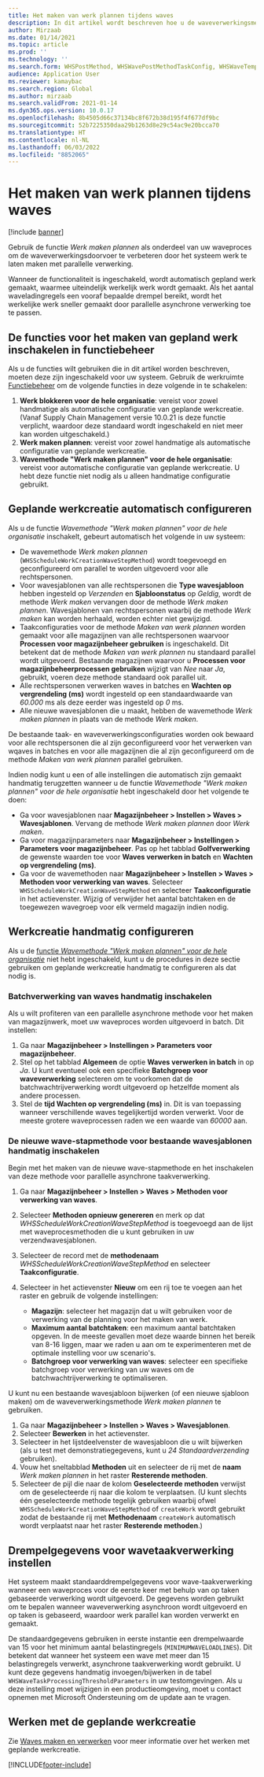 ```yaml
---
title: Het maken van werk plannen tijdens waves
description: In dit artikel wordt beschreven hoe u de waveverwerkingsmethode Werk maken plannen instelt en gebruikt.
author: Mirzaab
ms.date: 01/14/2021
ms.topic: article
ms.prod: ''
ms.technology: ''
ms.search.form: WHSPostMethod, WHSWavePostMethodTaskConfig, WHSWaveTemplateTable, WHSParameters, WHSWaveTableListPage, WHSWorkTableListPage, WHSWorkTable, BatchJobEnhanced, WHSPlannedWorkOrder
audience: Application User
ms.reviewer: kamaybac
ms.search.region: Global
ms.author: mirzaab
ms.search.validFrom: 2021-01-14
ms.dyn365.ops.version: 10.0.17
ms.openlocfilehash: 8b4505d66c37134bc8f672b38d195f4f677df9bc
ms.sourcegitcommit: 52b7225350daa29b1263d8e29c54ac9e20bcca70
ms.translationtype: HT
ms.contentlocale: nl-NL
ms.lasthandoff: 06/03/2022
ms.locfileid: "8852065"
---
```

# <a name="schedule-work-creation-during-wave"></a>Het maken van werk plannen tijdens waves

[!include [banner](../../includes/banner.md)]

Gebruik de functie *Werk maken plannen* als onderdeel van uw waveproces om de waveverwerkingsdoorvoer te verbeteren door het systeem werk te laten maken met parallelle verwerking.

Wanneer de functionaliteit is ingeschakeld, wordt automatisch gepland werk gemaakt, waarmee uiteindelijk werkelijk werk wordt gemaakt. Als het aantal waveladingregels een vooraf bepaalde drempel bereikt, wordt het werkelijke werk sneller gemaakt door parallelle asynchrone verwerking toe te passen.

## <a name="turn-on-the-scheduled-work-creation-features-in-feature-management"></a>De functies voor het maken van gepland werk inschakelen in functiebeheer

Als u de functies wilt gebruiken die in dit artikel worden beschreven, moeten deze zijn ingeschakeld voor uw systeem. Gebruik de werkruimte [Functiebeheer](../../fin-ops-core/fin-ops/get-started/feature-management/feature-management-overview.md) om de volgende functies in deze volgende in te schakelen:

1. **Werk blokkeren voor de hele organisatie**: vereist voor zowel handmatige als automatische configuratie van geplande werkcreatie. (Vanaf Supply Chain Management versie 10.0.21 is deze functie verplicht, waardoor deze standaard wordt ingeschakeld en niet meer kan worden uitgeschakeld.)
1. **Werk maken plannen**: vereist voor zowel handmatige als automatische configuratie van geplande werkcreatie.
1. **Wavemethode "Werk maken plannen" voor de hele organisatie**: vereist voor automatische configuratie van geplande werkcreatie. U hebt deze functie niet nodig als u alleen handmatige configuratie gebruikt.

<a name="Auto-enable-schedule-work-creation"></a>

## <a name="automatically-configure-scheduled-work-creation"></a>Geplande werkcreatie automatisch configureren

Als u de functie *Wavemethode "Werk maken plannen" voor de hele organisatie* inschakelt, gebeurt automatisch het volgende in uw systeem:

- De wavemethode *Werk maken plannen* (`WHSScheduleWorkCreationWaveStepMethod`) wordt toegevoegd en geconfigureerd om parallel te worden uitgevoerd voor alle rechtspersonen.
- Voor wavesjablonen van alle rechtspersonen die **Type wavesjabloon** hebben ingesteld op *Verzenden* en **Sjabloonstatus** op *Geldig*, wordt de methode *Werk maken* vervangen door de methode *Werk maken plannen*. Wavesjablonen van rechtspersonen waarbij de methode *Werk maken* kan worden herhaald, worden echter niet gewijzigd.
- Taakconfiguraties voor de methode *Maken van werk plannen* worden gemaakt voor alle magazijnen van alle rechtspersonen waarvoor **Processen voor magazijnbeheer gebruiken** is ingeschakeld. Dit betekent dat de methode *Maken van werk plannen* nu standaard parallel wordt uitgevoerd. Bestaande magazijnen waarvoor u **Processen voor magazijnbeheerprocessen gebruiken** wijzigt van *Nee* naar *Ja*, gebruikt, voeren deze methode standaard ook parallel uit.
- Alle rechtspersonen verwerken waves in batches en **Wachten op vergrendeling (ms)** wordt ingesteld op een standaardwaarde van *60.000* ms als deze eerder was ingesteld op *0* ms.
- Alle nieuwe wavesjablonen die u maakt, hebben de wavemethode *Werk maken plannen* in plaats van de methode *Werk maken*.

De bestaande taak- en waveverwerkingsconfiguraties worden ook bewaard voor alle rechtspersonen die al zijn geconfigureerd voor het verwerken van wqaves in batches en voor alle magazijnen die al zijn geconfigureerd om de methode *Maken van werk plannen* parallel gebruiken.

Indien nodig kunt u een of alle instellingen die automatisch zijn gemaakt handmatig terugzetten wanneer u de functie *Wavemethode "Werk maken plannen" voor de hele organisatie* hebt ingeschakeld door het volgende te doen:

- Ga voor wavesjablonen naar **Magazijnbeheer \> Instellen \> Waves \> Wavesjablonen**. Vervang de methode *Werk maken plannen* door *Werk maken*.
- Ga voor magazijnparameters naar **Magazijnbeheer \> Instellingen \> Parameters voor magazijnbeheer**. Pas op het tabblad **Golfverwerking** de gewenste waarden toe voor **Waves verwerken in batch** en **Wachten op vergrendeling (ms)**.
- Ga voor de wavemethoden naar **Magazijnbeheer \> Instellen \> Waves \> Methoden voor verwerking van waves**. Selecteer `WHSScheduleWorkCreationWaveStepMethod` en selecteer **Taakconfiguratie** in het actievenster. Wijzig of verwijder het aantal batchtaken en de toegewezen wavegroep voor elk vermeld magazijn indien nodig.

## <a name="manually-configure-scheduled-work-creation"></a>Werkcreatie handmatig configureren

Als u de [functie *Wavemethode "Werk maken plannen" voor de hele organisatie*](#Auto-enable-schedule-work-creation) niet hebt ingeschakeld, kunt u de procedures in deze sectie gebruiken om geplande werkcreatie handmatig te configureren als dat nodig is.

### <a name="manually-enable-batch-processing-of-waves"></a>Batchverwerking van waves handmatig inschakelen

Als u wilt profiteren van een parallelle asynchrone methode voor het maken van magazijnwerk, moet uw waveproces worden uitgevoerd in batch. Dit instellen:

1. Ga naar **Magazijnbeheer \> Instellingen \> Parameters voor magazijnbeheer**.
1. Stel op het tabblad **Algemeen** de optie **Waves verwerken in batch** in op *Ja*. U kunt eventueel ook een specifieke **Batchgroep voor waveverwerking** selecteren om te voorkomen dat de batchwachtrijverwerking wordt uitgevoerd op hetzelfde moment als andere processen.
1. Stel de **tijd Wachten op vergrendeling (ms)** in. Dit is van toepassing wanneer verschillende waves tegelijkertijd worden verwerkt. Voor de meeste grotere waveprocessen raden we een waarde van *60000* aan.

### <a name="manually-enable-the-new-wave-step-method-for-existing-wave-templates"></a>De nieuwe wave-stapmethode voor bestaande wavesjablonen handmatig inschakelen

Begin met het maken van de nieuwe wave-stapmethode en het inschakelen van deze methode voor parallelle asynchrone taakverwerking.

1. Ga naar **Magazijnbeheer \> Instellen \> Waves \> Methoden voor verwerking van waves**.
1. Selecteer **Methoden opnieuw genereren** en merk op dat *WHSScheduleWorkCreationWaveStepMethod* is toegevoegd aan de lijst met waveprocesmethoden die u kunt gebruiken in uw verzendwavesjablonen.
1. Selecteer de record met de **methodenaam** *WHSScheduleWorkCreationWaveStepMethod* en selecteer **Taakconfiguratie**.
1. Selecteer in het actievenster **Nieuw** om een rij toe te voegen aan het raster en gebruik de volgende instellingen:

    - **Magazijn**: selecteer het magazijn dat u wilt gebruiken voor de verwerking van de planning voor het maken van werk.
    - **Maximum aantal batchtaken**: een maximum aantal batchtaken opgeven. In de meeste gevallen moet deze waarde binnen het bereik van 8-16 liggen, maar we raden u aan om te experimenteren met de optimale instelling voor uw scenario's.
    - **Batchgroep voor verwerking van waves**: selecteer een specifieke batchgroep voor verwerking van uw waves om de batchwachtrijverwerking te optimaliseren.

U kunt nu een bestaande wavesjabloon bijwerken (of een nieuwe sjabloon maken) om de waveverwerkingsmethode *Werk maken plannen* te gebruiken.

1. Ga naar **Magazijnbeheer \> Instellen \> Waves \> Wavesjablonen**.
1. Selecteer **Bewerken** in het actievenster.
1. Selecteer in het lijstdeelvenster de wavesjabloon die u wilt bijwerken (als u test met demonstratiegegevens, kunt u *24 Standaardverzending* gebruiken).
1. Vouw het sneltabblad **Methoden** uit en selecteer de rij met de **naam** *Werk maken plannen* in het raster **Resterende methoden**.
1. Selecteer de pijl die naar de kolom **Geselecteerde methoden** verwijst om de geselecteerde rij naar die kolom te verplaatsen. (U kunt slechts één geselecteerde methode tegelijk gebruiken waarbij ofwel `WHSScheduleWorkCreationWaveStepMethod` of `createWork` wordt gebruikt zodat de bestaande rij met **Methodenaam** `createWork` automatisch wordt verplaatst naar het raster **Resterende methoden**.)

## <a name="set-wave-task-processing-threshold-data"></a>Drempelgegevens voor wavetaakverwerking instellen

Het systeem maakt standaarddrempelgegevens voor wave-taakverwerking wanneer een waveproces voor de eerste keer met behulp van op taken gebaseerde verwerking wordt uitgevoerd. De gegevens worden gebruikt om te bepalen wanneer waveverwerking asynchroon wordt uitgevoerd en op taken is gebaseerd, waardoor werk parallel kan worden verwerkt en gemaakt.

De standaardgegevens gebruiken in eerste instantie een drempelwaarde van 15 voor het minimum aantal belastingregels (`MINIMUMWAVELOADLINES`). Dit betekent dat wanneer het systeem een wave met meer dan 15 belastingregels verwerkt, asynchrone taakverwerking wordt gebruikt. U kunt deze gegevens handmatig invoegen/bijwerken in de tabel `WHSWaveTaskProcessingThresholdParameters` in uw testomgevingen. Als u deze instelling moet wijzigen in een productieomgeving, moet u contact opnemen met Microsoft Ondersteuning om de update aan te vragen.

## <a name="work-with-the-scheduled-work-creation"></a>Werken met de geplande werkcreatie

Zie [Waves maken en verwerken](wave-processing.md) voor meer informatie over het werken met geplande werkcreatie. 


[!INCLUDE[footer-include](../../includes/footer-banner.md)]
